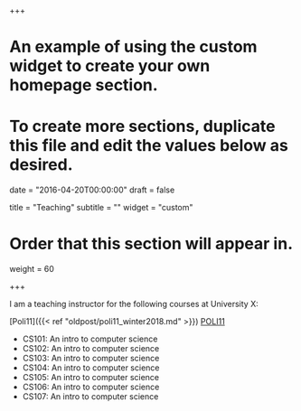 +++
# An example of using the custom widget to create your own homepage section.
# To create more sections, duplicate this file and edit the values below as desired.

date = "2016-04-20T00:00:00"
draft = false

title = "Teaching"
subtitle = ""
widget = "custom"

# Order that this section will appear in.
weight = 60

+++



I am a teaching instructor for the following courses at University X:

[Poli11]({{< ref "oldpost/poli11_winter2018.md" >}})
<a href="http://www.inbokrhee.com/oldpost/poli11_winter2018.md" target="_self">POLI11</a>

- CS101: An intro to computer science
- CS102: An intro to computer science
- CS103: An intro to computer science
- CS104: An intro to computer science
- CS105: An intro to computer science
- CS106: An intro to computer science
- CS107: An intro to computer science
